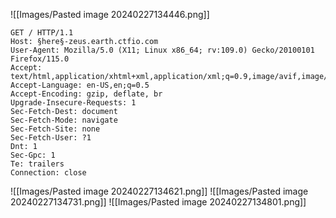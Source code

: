 
![[Images/Pasted image 20240227134446.png]]
```http
GET / HTTP/1.1
Host: §here§-zeus.earth.ctfio.com
User-Agent: Mozilla/5.0 (X11; Linux x86_64; rv:109.0) Gecko/20100101 Firefox/115.0
Accept: text/html,application/xhtml+xml,application/xml;q=0.9,image/avif,image/webp,*/*;q=0.8
Accept-Language: en-US,en;q=0.5
Accept-Encoding: gzip, deflate, br
Upgrade-Insecure-Requests: 1
Sec-Fetch-Dest: document
Sec-Fetch-Mode: navigate
Sec-Fetch-Site: none
Sec-Fetch-User: ?1
Dnt: 1
Sec-Gpc: 1
Te: trailers
Connection: close
```
![[Images/Pasted image 20240227134621.png]]
![[Images/Pasted image 20240227134731.png]]
![[Images/Pasted image 20240227134801.png]]

